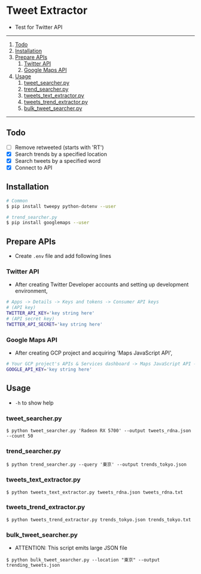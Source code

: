 # Tweet Extractor

- Test for Twitter API

---

1. [Todo](#Todo)
1. [Installation](#Installation)
1. [Prepare APIs](#Prepare-APIs)
   1. [Twitter API](#Twitter-API)
   1. [Google Maps API](#Google-Maps-API)
1. [Usage](#Usage)
   1. [tweet_searcher.py](#tweet_searcherpy)
   1. [trend_searcher.py](#trend_searcherpy)
   1. [tweets_text_extractor.py](#tweets_text_extractorpy)
   1. [tweets_trend_extractor.py](#tweets_trend_extractorpy)
   1. [bulk_tweet_searcher.py](#bulk_tweet_searcherpy)

---

## Todo

- [ ] Remove retweeted (starts with 'RT')
- [x] Search trends by a specified location
- [x] Search tweets by a specified word
- [x] Connect to API

## Installation

```bash
# Common
$ pip install tweepy python-dotenv --user

# trend_searcher.py
$ pip install googlemaps --user
```

## Prepare APIs

- Create `.env` file and add following lines

### Twitter API

- After creating Twitter Developer accounts and setting up development environment,

```bash
# Apps -> Details -> Keys and tokens -> Consumer API keys
# (API key)
TWITTER_API_KEY='key string here'
# (API secret key)
TWITTER_API_SECRET='key string here'
```

### Google Maps API

- After creating GCP project and acquiring 'Maps JavaScript API',

```bash
# Your GCP project's APIs & Services dashboard -> Maps JavaScript API -> Credentials -> "Key" column
GOOGLE_API_KEY='key string here'
```

## Usage

- `-h` to show help

### tweet_searcher.py

`$ python tweet_searcher.py 'Radeon RX 5700' --output tweets_rdna.json --count 50`

### trend_searcher.py

`$ python trend_searcher.py --query '東京' --output trends_tokyo.json`

### tweets_text_extractor.py

`$ python tweets_text_extractor.py tweets_rdna.json tweets_rdna.txt`

### tweets_trend_extractor.py

`$ python tweets_trend_extractor.py trends_tokyo.json trends_tokyo.txt`

### bulk_tweet_searcher.py

- ATTENTION: This script emits large JSON file

`$ python bulk_tweet_searcher.py --location "東京" --output trending_tweets.json`
